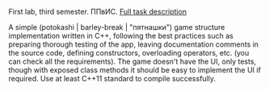 First lab, third semester. ППвИС. [Full task description](description/task.md)

A simple (potokashi | barley-break | "пятнашки") game structure implementation written in C++, following the best practices such as preparing thorough testing of the app, leaving documentation comments in the source code, defining constructors, overloading operators, etc. (you can check all the requirements). The game doesn't have the UI, only tests, though with exposed class methods it should be easy to implement the UI if required. Use at least C++11 standard to compile successfully.